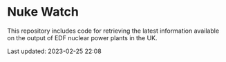 # Nuke Watch

This repository includes code for retrieving the latest information available on the output of EDF nuclear power plants in the UK.

Last updated: 2023-02-25 22:08